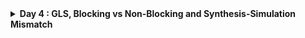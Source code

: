 <details>
  <Summary><strong> Day 4 : GLS, Blocking vs Non-Blocking and Synthesis-Simulation Mismatch</strong></summary>

## 📚 Contents
1. [GLS Concepts and Optimisation Overview](#1-gls-concepts-and-optimisation-overview)
2. [Labs on GLS and Synthesis-Simulation Mismatch](#2-labs-on-gls-and-synthesis-simulation-mismatch)
3. [Labs on Synthesis Mismatch for Blocking Statement](#3-labs-on-synthesis-mismatch-for-blocking-statement)

## 1. GLS Concepts and Optimisation Overview
### Gate Level Simulation Concepts and Flow Using iverilog
#### What is GLS?
- Running the test bench with Netlist as Design Under Test.
- Netlist is logically same as RTL code --> so same test bench will align with the design.

#### Why GLS?
- Verify the logical correctness of design after synthesis.
- Ensuring the timing of the design is met.
  - For this GLS needs to be run with delay annotation.

#### GLS using iverilog
![Alt Text](images/GLS_flowchart.png)

### Synthesis Simulation Mismatch
Some of the common reasons for Synthesis - Simulation mismatch (mismatch between pre- and post-synthesis simulations) :  
  * Incomplete sensitivity list
  * Use of blocking assignments inside always block vs. non-blocking assignments
    * Blocking assignments ("=") inside always block are executed sequentially by the simulator.
    * The RHS of non-blocking assignments ("<=") are evaluated first and then assigned to the LHS at the same simulation clock tick by the simulator. 
    * Synthesis will yield the same circuit with blocking and non-blocking assignments, with the synthesis output being that of the non-blocking case for both.
    * Hence, if the RTL was written assuming one functionality using blocking assignments, a simulation mismatch can occur in GLS.
  * Non-standard verilog coding

![Alt Text](images/1.png)
![Alt Text](images/2.png)

### Blocking and Non-Blocking Statements in Verilog
![Alt Text](images/3.png)

### Caveats with Blocking Statements
![Alt Text](images/4.png)
![Alt Text](images/5.png)

## 2. Labs on GLS and Synthesis-Simulation Mismatch
### Design: ```ternary_operator_mux.v```
#### RTL Simulation
![Alt Text](images/ternary_operator_mux_v.png)

```bash
iverilog ternary_operator_mux.v tb_ternary_operator_mux.v
./a.out
gtkwave tb_ternary_operator_mux.vcd
```

![Alt Text](images/ternary_operator_mux_sim.png)

#### Synthesis
```bash
yosys
read_liberty -lib ../lib/sky130_fd_sc_hd__tt_025C_1v80.lib
read_verilog ternary_operator_mux.v 
synth -top ternary_operator_mux
abc -liberty ../lib/sky130_fd_sc_hd__tt_025C_1v80.lib 
show
write_verilog -noattr ternary_operator_mux_net.v
```

![Alt Text](images/ternary_operator_mux_synth1.png)
![Alt Text](images/ternary_operator_mux_synth2.png)

#### GLS
```bash
iverilog ../my_lib/verilog_model/primitives.v ../my_lib/verilog_model/sky130_fd_sc_hd.v ternary_operator_mux_net.v tb_ternary_operator_mux.v
/a.out 
gtkwave tb_ternary_operator_mux.vcd
```

![Alt Text](images/ternary_operator_mux_gls.png)

### Design: ```bad_mux.v```
#### RTL Simulation
![Alt Text](images/bad_mux_v.png)

```bash
iverilog bad_mux.v tb_bad_mux.v
./a.out
gtkwave tb_bad_mux.vcd
```

![Alt Text](images/bad_mux_sim.png)

#### Synthesis
```bash
yosys
read_liberty -lib ../lib/sky130_fd_sc_hd__tt_025C_1v80.lib
read_verilog bad_mux.v 
synth -top bad_mux
abc -liberty ../lib/sky130_fd_sc_hd__tt_025C_1v80.lib 
show
write_verilog -noattr bad_mux_net.v
```

![Alt Text](images/bad_mux_synth1.png)
![Alt Text](images/bad_mux_synth2.png)

#### GLS
```bash
iverilog ../my_lib/verilog_model/primitives.v ../my_lib/verilog_model/sky130_fd_sc_hd.v bad_mux_net.v tb_bad_mux.v
/a.out 
gtkwave tb_bad_mux.vcd
```

![Alt Text](images/bad_mux_gls1.png)

## 3. Labs on Synthesis Mismatch for Blocking Statement
### Design: ```blocking_caveat.v```
#### RTL Simulation
![Alt Text](images/blocking_caveat_v.png)
```bash
iverilog blocking_caveat.v tb_blocking_caveat.v 
./a.out
gtkwave tb_blocking_caveat.vcd
```
![Alt Text](images/blocking_caveat_sim.png)

#### Synthesis
```bash
yosys
read_liberty -lib ../lib/sky130_fd_sc_hd__tt_025C_1v80.lib
read_verilog blocking_caveat.v
synth -top blocking_caveat
abc -liberty ../lib/sky130_fd_sc_hd__tt_025C_1v80.lib
show
write_verilog -noattr blocking_caveat_net.v
```
![Alt Text](images/blocking_caveat_synth.png)

#### GLS
```bash
iverilog ../my_lib/verilog_model/primitives.v ../my_lib/verilog_model/sky130_fd_sc_hd.v blocking_caveat_net.v tb_blocking_caveat.v
/a.out 
gtkwave tb_blocking_caveat.vcd
```

![Alt Text](images/blocking_caveat_gls.png)
![Alt Text](images/mismatch.png)
